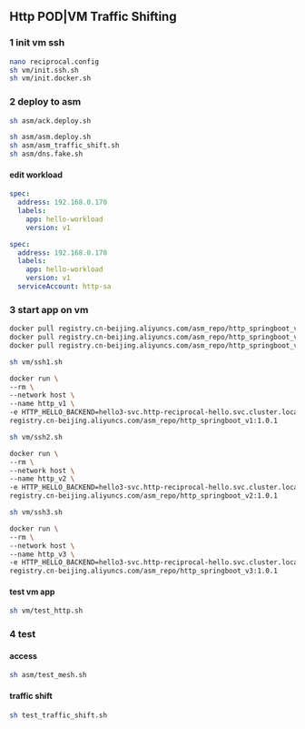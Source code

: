 ## Http POD|VM Traffic Shifting

### 1 init vm ssh
```sh
nano reciprocal.config
sh vm/init.ssh.sh
sh vm/init.docker.sh
```

### 2 deploy to asm
```sh
sh asm/ack.deploy.sh

sh asm/asm.deploy.sh
sh asm/asm_traffic_shift.sh
sh asm/dns.fake.sh
```

#### edit workload
```yaml
spec:
  address: 192.168.0.170
  labels:
    app: hello-workload
    version: v1
```

```yaml
spec:
  address: 192.168.0.170
  labels:
    app: hello-workload
    version: v1
  serviceAccount: http-sa

```
### 3 start app on vm
```sh
docker pull registry.cn-beijing.aliyuncs.com/asm_repo/http_springboot_v1:1.0.1
docker pull registry.cn-beijing.aliyuncs.com/asm_repo/http_springboot_v2:1.0.1
docker pull registry.cn-beijing.aliyuncs.com/asm_repo/http_springboot_v3:1.0.1

sh vm/ssh1.sh

docker run \
--rm \
--network host \
--name http_v1 \
-e HTTP_HELLO_BACKEND=hello3-svc.http-reciprocal-hello.svc.cluster.local \
registry.cn-beijing.aliyuncs.com/asm_repo/http_springboot_v1:1.0.1
```

```sh
sh vm/ssh2.sh

docker run \
--rm \
--network host \
--name http_v2 \
-e HTTP_HELLO_BACKEND=hello3-svc.http-reciprocal-hello.svc.cluster.local \
registry.cn-beijing.aliyuncs.com/asm_repo/http_springboot_v2:1.0.1
```

```sh
sh vm/ssh3.sh

docker run \
--rm \
--network host \
--name http_v3 \
-e HTTP_HELLO_BACKEND=hello3-svc.http-reciprocal-hello.svc.cluster.local \
registry.cn-beijing.aliyuncs.com/asm_repo/http_springboot_v3:1.0.1
```

#### test vm app
```sh
sh vm/test_http.sh
```

### 4 test 
#### access
```sh
sh asm/test_mesh.sh
```
#### traffic shift
```sh
sh test_traffic_shift.sh
```
